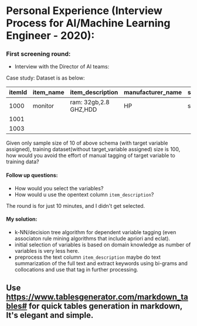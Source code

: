 # Personal Experience (Interview Process for AI/Machine Learning Engineer - 2020):  
### First screening round:  
+ Interview with the Director of AI teams:  

Case study: Dataset is as below:  
  
| itemId | item_name | item_description      | manufacturer_name | supplier_name | target_variable(home/workplace) |
|--------|-----------|-----------------------|-------------------|---------------|---------------------------------|
| 1000   | monitor   | ram: 32gb,2.8 GHZ,HDD | HP                | senty pvt ltd | workstation                     |
| 1001   |           |                       |                   |               |                                 |
| 1003   |           |                       |                   |               |                                 |  

Given only sample size of 10 of above schema (with target variable assigned), training dataset(without target_variable assigned) size is 100, how would you avoid the effort of manual tagging  of target variable to training data?  
#### Follow up questions:  
+ How would you select the variables?
+ How would u use the opentext column `item_description`?

The round is for just 10 minutes, and I didn't get selected.

#### My solution:  
+ k-NN/decision tree algorithm for dependent variable tagging (even associaton rule mining algorithms that include apriori and eclat).  
+ initial selection of variables is based on domain knowledge as number of variables is very less here.
+ preprocess the text column `item_description` maybe do text summarization of the full text and extract keywords using bi-grams and collocations and use that tag in further processing.  


## Use https://www.tablesgenerator.com/markdown_tables# for quick tables generation in markdown, It's elegant and simple.  
